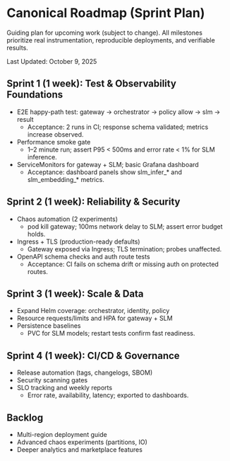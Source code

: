 # Canonical Roadmap (Sprint Plan)

Guiding plan for upcoming work (subject to change). All milestones prioritize real instrumentation, reproducible deployments, and verifiable results.

Last Updated: October 9, 2025

## Sprint 1 (1 week): Test & Observability Foundations
- E2E happy-path test: gateway → orchestrator → policy allow → slm → result
	- Acceptance: 2 runs in CI; response schema validated; metrics increase observed.
- Performance smoke gate
	- 1–2 minute run; assert P95 < 500ms and error rate < 1% for SLM inference.
- ServiceMonitors for gateway + SLM; basic Grafana dashboard
	- Acceptance: dashboard panels show slm_infer_* and slm_embedding_* metrics.

## Sprint 2 (1 week): Reliability & Security
- Chaos automation (2 experiments)
	- pod kill gateway; 100ms network delay to SLM; assert error budget holds.
- Ingress + TLS (production-ready defaults)
	- Gateway exposed via Ingress; TLS termination; probes unaffected.
- OpenAPI schema checks and auth route tests
	- Acceptance: CI fails on schema drift or missing auth on protected routes.

## Sprint 3 (1 week): Scale & Data
- Expand Helm coverage: orchestrator, identity, policy
- Resource requests/limits and HPA for gateway + SLM
- Persistence baselines
	- PVC for SLM models; restart tests confirm fast readiness.

## Sprint 4 (1 week): CI/CD & Governance
- Release automation (tags, changelogs, SBOM)
- Security scanning gates
- SLO tracking and weekly reports
	- Error rate, availability, latency; exported to dashboards.

## Backlog
- Multi-region deployment guide
- Advanced chaos experiments (partitions, IO)
- Deeper analytics and marketplace features

